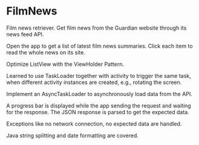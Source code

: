 # FilmNews
Film news retriever. Get film news from the Guardian website through its news feed API. 

Open the app to get a list of latest film news summaries. Click each item to read the whole news on its site. 

Optimize ListView with the ViewHolder Pattern. 

Learned to use TaskLoader together with activity to trigger the same task, when different activity instances are created, e.g., rotating the screen. 

Implement an AsyncTaskLoader to asynchronously load data from the API. 

A progress bar is displayed while the app sending the request and waiting for the response. The JSON response is parsed to get the expected data. 

Exceptions like no network connection, no expected data are handled. 

Java string splitting and date formatting are covered. 
